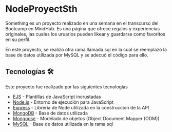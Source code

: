 # NodeProyectSth

Something es un proyecto realizado en una semana en el transcurso del Bootcamp en MindHub. Es una página que ofrece regalos y experiencias originales, las cuales los uruarios pueden likear y guardarse como favoritos en su perfil.

En este proyecto, se realizó otra rama llamada sql en la cual se reemplazó la base de datos utilizada por MySQL y se adecuó el código para ello.

## Tecnologías 🛠️

Este proyecto fue realizado por las siguientes tecnologías

* [EJS](https://ejs.co/#docs) - Plantillas de JavaScript incrustadas
* [Node.js](https://nodejs.org/en/) - Entorno de ejecución para JavaScript
* [Express](https://expressjs.com/) - Librería de Node utilizada en la construccion de la API
* [MongoDB](https://www.mongodb.com/) - Base de datos utilizada
* [Mongoose](https://mongoosejs.com/) - Modelado de objetos (Object Document Mapper (ODM))
* [MySQL](https://www.mysql.com/) - Base de datos utilizada en la rama sql

